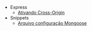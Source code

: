 - Express
  - [Ativando Cross-Origin](docs/development/node/express/cors.md)
- Snippets
  - [Arquivo configuração Mongoose](docs/development/node/snippets/mongoose-config.md)

